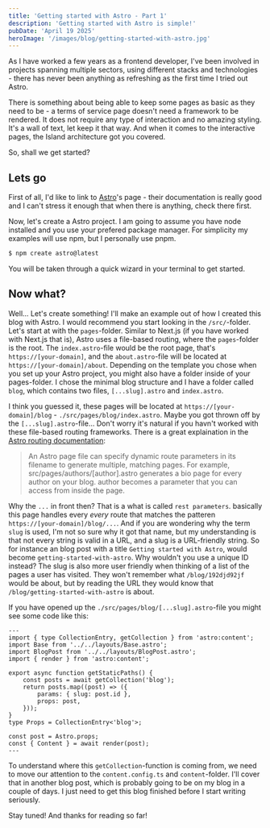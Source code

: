 ```yaml
---
title: 'Getting started with Astro - Part 1'
description: 'Getting started with Astro is simple!'
pubDate: 'April 19 2025'
heroImage: '/images/blog/getting-started-with-astro.jpg'
---
```


As I have worked a few years as a frontend developer, I've been involved in projects spanning multiple sectors, using different stacks and technologies - there has never been anything as refreshing as the first time I tried out Astro.

There is something about being able to keep some pages as basic as they need to be - a terms of service page doesn't need a framework to be rendered. It does not require any type of interaction and no amazing styling. It's a wall of text, let keep it that way. And when it comes to the interactive pages, the Island architecture got you covered.

So, shall we get started?

## Lets go

First of all, I'd like to link to <a class="underline" href="https://astro.build" target="_blank">Astro</a>'s page - their documentation is really good and I can't stress it enough that when there is anything, check there first.

Now, let's create a Astro project. I am going to assume you have node installed and you use your prefered package manager. For simplicity my examples will use npm, but I personally use pnpm.
```bash
$ npm create astro@latest
```

You will be taken through a quick wizard in your terminal to get started.

## Now what?

Well... Let's create something! I'll make an example out of how I created this blog with Astro. I would recommend you start looking in the `/src/`-folder. Let's start at with the `pages`-folder. Similar to Next.js (if you have worked with Next.js that is), Astro uses a file-based routing, where the `pages`-folder is the root. The `index.astro`-file would be the root page, that's `https://[your-domain]`, and the `about.astro`-file will be located at `https://[your-domain]/about`. Depending on the template you chose when you set up your Astro project, you might also have a folder inside of your pages-folder. I chose the minimal blog structure and I have a folder called `blog`, which contains two files, `[...slug].astro` and `index.astro`.

I think you guessed it, these pages will be located at `https://[your-domain]/blog` - `./src/pages/blog/index.astro`. Maybe you got thrown off by the `[...slug].astro`-file... Don't worry it's natural if you havn't worked with these file-based routing frameworks. There is a great explaination in the <a href="https://docs.astro.build/en/guides/routing/#dynamic-routes" target="_blank">Astro routing documentation</a>:

> An Astro page file can specify dynamic route parameters in its filename to generate multiple, matching pages. For example, src/pages/authors/[author].astro generates a bio page for every author on your blog. author becomes a parameter that you can access from inside the page.

Why the `...` in front then? That is a what is called `rest parameters`. basically this page handles every _every_ route that matches the patteren `https://[your-domain]/blog/...`. And if you are wondering why the term `slug` is used, I'm not so sure why it got that name, but my understanding is that not every string is valid in a URL, and a slug is a URL-friendly string. So for instance an blog post with a title `Getting started with Astro`, would become `getting-started-with-astro`. Why wouldn't you use a unique ID instead? The slug is also more user friendly when thinking of a list of the pages a user has visited. They won't remember what `/blog/192djd92jf` would be about, but by reading the URL they would know that `/blog/getting-started-with-astro` is about.

If you have opened up the `./src/pages/blog/[...slug].astro`-file you might see some code like this:
```astro
---
import { type CollectionEntry, getCollection } from 'astro:content';
import Base from '../../layouts/Base.astro';
import BlogPost from '../../layouts/BlogPost.astro';
import { render } from 'astro:content';

export async function getStaticPaths() {
	const posts = await getCollection('blog');
	return posts.map((post) => ({
		params: { slug: post.id },
		props: post,
	}));
}
type Props = CollectionEntry<'blog'>;

const post = Astro.props;
const { Content } = await render(post);
---
```

To understand where this `getCollection`-function is coming from, we need to move our attention to the `content.config.ts` and `content`-folder. I'll cover that in another blog post, which is probably going to be on my blog in a couple of days. I just need to get this blog finished before I start writing seriously.

Stay tuned! And thanks for reading so far!
